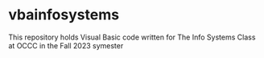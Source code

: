 # vbainfosystems

This repository holds Visual Basic code written for The Info Systems Class at OCCC in the Fall 2023 symester
